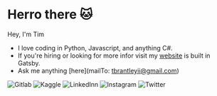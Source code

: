 # Herro there 🐱
Hey, I'm Tim
- I love coding in Python, Javascript, and anything C#. 
- If you're hiring or looking for more infor visit my [website](https://tbrantleyii.me) is built in Gatsby.
- Ask me anything [here](mailTo: tbrantleyii@gmail.com)

![[Gitlab](/imgs/gitlab.png)](https://gitlab.com/theCompanyDream)
![[Kaggle](/imgs/kaggle.svg)](https://www.kaggle.com/companydream)
![[LinkedInn](/imgs/linkedinn.png)](https://www.linkedin.com/in/timothy-brantley-ii-22263228/)
![[Instagram](/imgs/instagram.png)](https://www.linkedin.com/in/timothy-brantley-ii-22263228/)
![[Twitter](/imgs/twitter.png)](https://www.linkedin.com/in/timothy-brantley-ii-22263228/)
